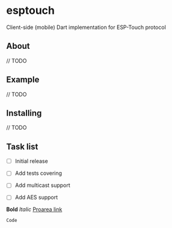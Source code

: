 # esptouch
Client-side (mobile) Dart implementation for ESP-Touch protocol

## About
// TODO

## Example
// TODO

## Installing
// TODO

## Task list
- [ ] Initial release
- [ ] Add tests covering
- [ ] Add multicast support
- [ ] Add AES support


**Bold**
*Italic*
[Proarea link](https://proarea.co/)
```
Code
```